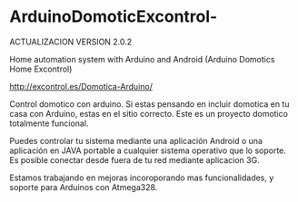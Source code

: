 ArduinoDomoticExcontrol- 
========================
ACTUALIZACION VERSION 2.0.2

Home automation system with Arduino and Android (Arduino Domotics Home Excontrol) 

http://excontrol.es/Domotica-Arduino/

Control domotico con arduino.
Si estas pensando en incluir domotica en tu casa con Arduino, estas en el sitio correcto. Este es un proyecto domotico totalmente funcional.

Puedes controlar tu sistema mediante una aplicación Android o una aplicación en JAVA portable a cualquier sistema operativo que lo soporte. Es posible conectar desde fuera de tu red mediante aplicacion 3G.

Estamos trabajando en mejoras incoroporando mas funcionalidades, y soporte para Arduinos con Atmega328.





